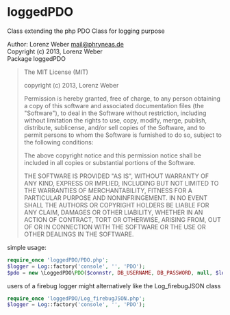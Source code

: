 loggedPDO
=========

Class extending the php PDO Class for logging purpose


 Author: Lorenz Weber <mail@phryneas.de>  
 Copyright (c) 2013, Lorenz Weber  
 Package loggedPDO  
  
 > The MIT License (MIT)
 > 
 > copyright (c) 2013, Lorenz Weber
 > 
 > Permission is hereby granted, free of charge, to any person obtaining a copy
 > of this software and associated documentation files (the "Software"), to deal
 > in the Software without restriction, including without limitation the rights
 > to use, copy, modify, merge, publish, distribute, sublicense, and/or sell
 > copies of the Software, and to permit persons to whom the Software is
 > furnished to do so, subject to the following conditions:
 >
 > The above copyright notice and this permission notice shall be included in
 > all copies or substantial portions of the Software.
 >
 > THE SOFTWARE IS PROVIDED "AS IS", WITHOUT WARRANTY OF ANY KIND, EXPRESS OR
 > IMPLIED, INCLUDING BUT NOT LIMITED TO THE WARRANTIES OF MERCHANTABILITY,
 > FITNESS FOR A PARTICULAR PURPOSE AND NONINFRINGEMENT. IN NO EVENT SHALL THE
 > AUTHORS OR COPYRIGHT HOLDERS BE LIABLE FOR ANY CLAIM, DAMAGES OR OTHER
 > LIABILITY, WHETHER IN AN ACTION OF CONTRACT, TORT OR OTHERWISE, ARISING FROM,
 > OUT OF OR IN CONNECTION WITH THE SOFTWARE OR THE USE OR OTHER DEALINGS IN
 > THE SOFTWARE.



simple usage:  
```php
require_once 'loggedPDO/PDO.php';
$logger = Log::factory('console', '', 'PDO');
$pdo = new \LoggedPDO\PDO($connstr, DB_USERNAME, DB_PASSWORD, null, $logger);
```

users of a firebug logger might alternatively like the Log_firebugJSON class  
```php
require_once 'loggedPDO/Log_firebugJSON.php';
$logger = Log::factory('console', '', 'PDO');
```